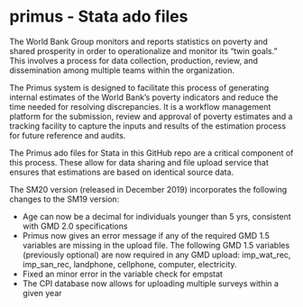 # primus - Stata ado files
The World Bank Group monitors and reports statistics on poverty and shared prosperity in order to operationalize and monitor its “twin goals.” This involves a process for data collection, production, review, and dissemination among multiple teams within the organization. 

The Primus system is designed to facilitate this process of generating internal estimates of the World Bank’s poverty indicators and reduce the time needed for resolving discrepancies. It is a workflow management platform for the submission, review and approval of poverty estimates and a tracking facility to capture the inputs and results of the estimation process for future reference and audits.

The Primus ado files for Stata in this GitHub repo are a critical component of this process. These allow for data sharing and file upload service that ensures that estimations are based on identical source data. 

The SM20 version (released in December 2019) incorporates the following changes to the SM19 version: 

-	Age can now be a decimal for individuals younger than 5 yrs, consistent with GMD 2.0 specifications
-	Primus now gives an error message if any of the required GMD 1.5 variables are missing in the upload file. The following GMD 1.5 variables (previously optional) are now required in any GMD upload: imp_wat_rec, imp_san_rec, landphone, cellphone, computer, electricity.
-	Fixed an minor error in the variable check for empstat
-	The CPI database now allows for uploading multiple surveys within a given year
